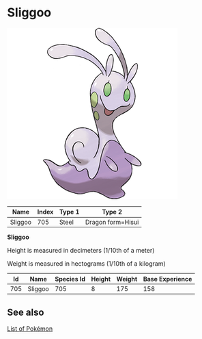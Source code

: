 # Sliggoo


![Sliggoo](images/705.png)

| **Name** | **Index** | **Type 1** | **Type 2** |
|----|----|----|----|
| Sliggoo | 705 | Steel | Dragon form=Hisui  |

**Sliggoo** 


Height is measured in decimeters (1/10th of a meter)

Weight is measured in hectograms (1/10th of a kilogram)

| **Id** | **Name** | **Species Id** | **Height** | **Weight** | **Base Experience** |
|--------|----------|----------------|------------|------------|---------------------|
| 705 | Sliggoo | 705 | 8 | 175 | 158 |


## See also

[List of Pokémon](../pokemon.md)
